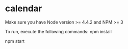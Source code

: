 # calendar
Make sure you have Node version >= 4.4.2 and NPM >= 3

To run, execute the following commands:
npm install

npm start
